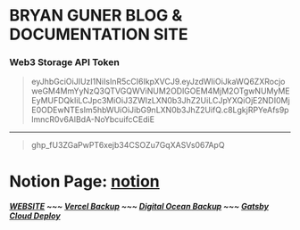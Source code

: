 # BRYAN GUNER BLOG & DOCUMENTATION SITE

### Web3 Storage API Token

> eyJhbGciOiJIUzI1NiIsInR5cCI6IkpXVCJ9.eyJzdWIiOiJkaWQ6ZXRocjoweGM4MmYyNzQ3QTVGQWViNUM2ODlGOEM4MjM2OTgwNUMyMEEyMUFDQkIiLCJpc3MiOiJ3ZWIzLXN0b3JhZ2UiLCJpYXQiOjE2NDI0MjE0ODEwNTEsIm5hbWUiOiJibG9nLXN0b3JhZ2UifQ.c8LgkjRPYeAfs9plmncR0v6AlBdA-NoYbcuifcCEdiE

---

>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

# Notion Page: [notion](https://www.notion.so/webdevhub42/Bgoonz-Blog-2-0-a82c419db97b4224bb1e4fdec981cbfb)


##### [WEBSITE](https://bgoonzblog20.netlify.app/) ~~~ [Vercel Backup](https://bgoonz-blog-2-0-iuovoktmh-bgoonz.vercel.app/) ~~~ [Digital Ocean Backup](https://bgoonz-blog-2-0-gfvz5.ondigitalocean.app/) ~~~ [Gatsby Cloud Deploy](https://bgoonzblog20master.gatsbyjs.io/)
